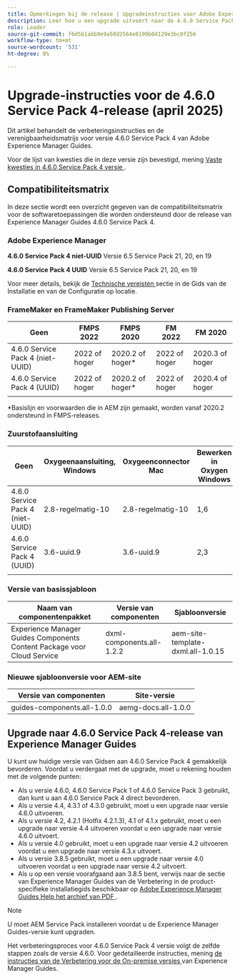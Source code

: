 ```yaml
---
title: Opmerkingen bij de release | Upgradeinstructies voor Adobe Experience Manager Guides 4.6.0 Service Pack 4-release
description: Leer hoe u een upgrade uitvoert naar de 4.6.0 Service Pack 4-release van Adobe Experience Manager Guides
role: Leader
source-git-commit: f6d5b1abb9e9a50d2564e8199b04129e3bc0f256
workflow-type: tm+mt
source-wordcount: '531'
ht-degree: 0%

---
```


# Upgrade-instructies voor de 4.6.0 Service Pack 4-release (april 2025)

Dit artikel behandelt de verbeteringsinstructies en de verenigbaarheidsmatrijs voor versie 4.6.0 Service Pack 4 van Adobe Experience Manager Guides.

Voor de lijst van kwesties die in deze versie zijn bevestigd, mening [ Vaste kwesties in 4.6.0 Service Pack 4 versie ](fixed-issues-4-6-0-sp4.md).

## Compatibiliteitsmatrix

In deze sectie wordt een overzicht gegeven van de compatibiliteitsmatrix voor de softwaretoepassingen die worden ondersteund door de release van Experience Manager Guides 4.6.0 Service Pack 4.

### Adobe Experience Manager

**4.6.0 Service Pack 4 niet-UUID**
Versie 6.5 Service Pack 21, 20, en 19

**4.6.0 Service Pack 4 UUID**
Versie 6.5 Service Pack 21, 20, en 19

Voor meer details, bekijk de [ Technische vereisten ](../install-guide/download-install-technical-requirements.md) sectie in de Gids van de Installatie en van de Configuratie op locatie.

### FrameMaker en FrameMaker Publishing Server

| Geen | FMPS 2022 | FMPS 2020 | FM 2022 | FM 2020 |
| --- | --- | --- | --- | --- |
| 4.6.0 Service Pack 4 (niet-UUID) | 2022 of hoger | 2020.2 of hoger* | 2022 of hoger | 2020.3 of hoger |
| 4.6.0 Service Pack 4 (UUID) | 2022 of hoger | 2020.2 of hoger* | 2022 of hoger | 2020.4 of hoger |
| | | | |

*Basislijn en voorwaarden die in AEM zijn gemaakt, worden vanaf 2020.2 ondersteund in FMPS-releases.

### Zuurstofaansluiting

| Geen | Oxygeenaansluiting, Windows | Oxygeenconnector Mac | Bewerken in Oxygen Windows | Bewerken in Oxygen Mac |
| --- | --- | --- |--- |--- |
| 4.6.0 Service Pack 4 (niet-UUID) | 2.8-regelmatig-10 | 2.8-regelmatig-10 | 1,6 | 1,6 |
| 4.6.0 Service Pack 4 (UUID) | 3.6-uuid.9 | 3.6-uuid.9 | 2,3 | 2,3 |
|  |  |   |

### Versie van basissjabloon

| Naam van componentenpakket | Versie van componenten | Sjabloonversie |
|---|---|---|
| Experience Manager Guides Components Content Package voor Cloud Service | dxml-components.all-1.2.2 | aem-site-template-dxml.all-1.0.15 |

### Nieuwe sjabloonversie voor AEM-site

| Versie van componenten | Site-versie |
|---|---|
| guides-components.all-1.0.0 | aemg-docs.all-1.0.0 |

## Upgrade naar 4.6.0 Service Pack 4-release van Experience Manager Guides

U kunt uw huidige versie van Gidsen aan 4.6.0 Service Pack 4 gemakkelijk bevorderen. Voordat u verdergaat met de upgrade, moet u rekening houden met de volgende punten:

- Als u versie 4.6.0, 4.6.0 Service Pack 1 of 4.6.0 Service Pack 3 gebruikt, dan kunt u aan 4.6.0 Service Pack 4 direct bevorderen.
- Als u versie 4.4, 4.3.1 of 4.3.0 gebruikt, moet u een upgrade naar versie 4.6.0 uitvoeren.
- Als u versie 4.2, 4.2.1 (Hotfix 4.2.1.3), 4.1 of 4.1.x gebruikt, moet u een upgrade naar versie 4.4 uitvoeren voordat u een upgrade naar versie 4.6.0 uitvoert.
- Als u versie 4.0 gebruikt, moet u een upgrade naar versie 4.2 uitvoeren voordat u een upgrade naar versie 4.3.x uitvoert.
- Als u versie 3.8.5 gebruikt, moet u een upgrade naar versie 4.0 uitvoeren voordat u een upgrade naar versie 4.2 uitvoert.
- Als u op een versie voorafgaand aan 3.8.5 bent, verwijs naar de sectie van Experience Manager Guides van de Verbetering in de product-specifieke installatiegids beschikbaar op [ Adobe Experience Manager Guides Help het archief van PDF ](https://helpx.adobe.com/nl/xml-documentation-for-experience-manager/archive.html).

>[!NOTE]
>
>U moet AEM Service Pack installeren voordat u de Experience Manager Guides-versie kunt upgraden.

Het verbeteringsproces voor 4.6.0 Service Pack 4 versie volgt de zelfde stappen zoals de versie 4.6.0. Voor gedetailleerde instructies, mening [ de instructies van de Verbetering voor de On-premise versies ](../install-guide/upgrade-xml-documentation.md) van Experience Manager Guides.
